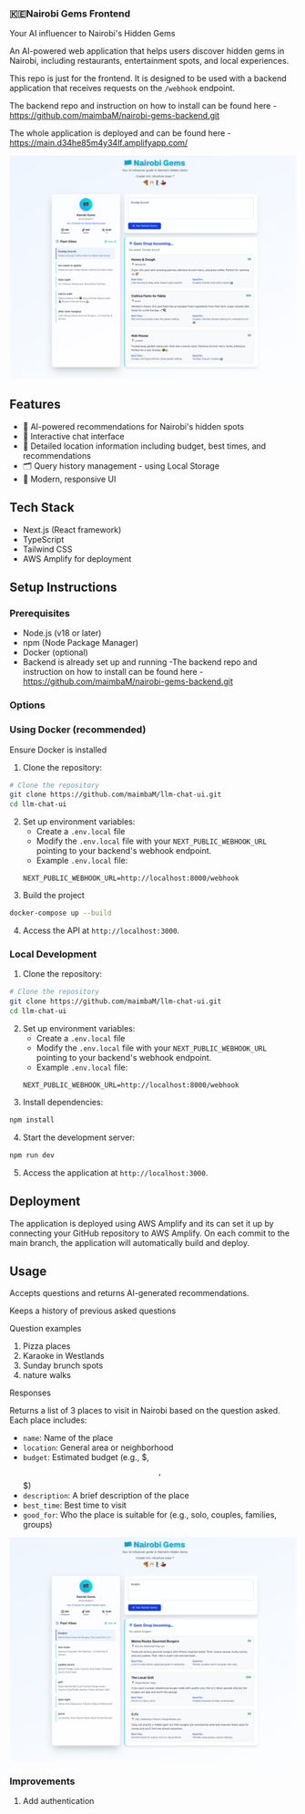 ### 🇰🇪Nairobi Gems Frontend 
Your AI influencer to Nairobi's Hidden Gems

An AI-powered web application that helps users discover hidden gems in Nairobi, including restaurants, entertainment spots, and local experiences.

This repo is just for the frontend. It is designed to be used with a backend application that receives requests on the `/webhook` endpoint. 

The backend repo and instruction on how to install can be found here - https://github.com/maimbaM/nairobi-gems-backend.git

The whole application is deployed and can be found here  - https://main.d34he85m4y34lf.amplifyapp.com/

![Nairobi Gems Main Interface](./screenshots/1.png)


## Features

- 🤖 AI-powered recommendations for Nairobi's hidden spots
- 💬 Interactive chat interface
- 📍 Detailed location information including budget, best times, and recommendations
- 🗂 Query history management - using Local Storage
- 💫 Modern, responsive UI 

## Tech Stack

- Next.js (React framework)
- TypeScript
- Tailwind CSS
- AWS Amplify for deployment


## Setup Instructions

### Prerequisites
- Node.js (v18 or later)
- npm (Node Package Manager)
- Docker (optional)
- Backend is already set up and running
  -The backend repo and instruction on how to install can be found here - https://github.com/maimbaM/nairobi-gems-backend.git


### Options
### Using Docker (recommended)
Ensure Docker is installed

1. Clone the repository:
```bash
# Clone the repository
git clone https://github.com/maimbaM/llm-chat-ui.git
cd llm-chat-ui
```
2. Set up environment variables:
   - Create a `.env.local` file 
   - Modify the `.env.local` file with your `NEXT_PUBLIC_WEBHOOK_URL` pointing to your backend's webhook endpoint.
   - Example `.env.local` file:
   ```plaintext
   NEXT_PUBLIC_WEBHOOK_URL=http://localhost:8000/webhook
   ```
3. Build the project
```bash
docker-compose up --build
```
4. Access the API at `http://localhost:3000`.

### Local Development

1. Clone the repository:
```bash
# Clone the repository
git clone https://github.com/maimbaM/llm-chat-ui.git
cd llm-chat-ui
```
2. Set up environment variables:
   - Create a `.env.local` file 
   - Modify the `.env.local` file with your `NEXT_PUBLIC_WEBHOOK_URL` pointing to your backend's webhook endpoint.
   - Example `.env.local` file:
   ```plaintext
   NEXT_PUBLIC_WEBHOOK_URL=http://localhost:8000/webhook
   ```
3. Install dependencies:
```bash
npm install
```
4. Start the development server:
```bash
npm run dev
```
5. Access the application at `http://localhost:3000`.


## Deployment
The application is deployed using AWS Amplify and its can set it up by connecting your GitHub repository to AWS Amplify.
On each commit to the main branch, the application will automatically build and deploy.

## Usage
Accepts questions and returns AI-generated recommendations. 

Keeps a history of previous asked questions

Question examples
1. Pizza places
2. Karaoke in Westlands
3. Sunday brunch spots
4. nature walks

Responses

Returns a list of 3 places to visit in Nairobi based on the question asked. Each place includes:
- `name`: Name of the place
- `location`: General area or neighborhood
- `budget`: Estimated budget (e.g., $, $$, $$$)
- `description`: A brief description of the place
- `best_time`: Best time to visit
- `good_for`: Who the place is suitable for (e.g., solo, couples, families, groups)

![Nairobi Gems](./screenshots/2.png)


### Improvements
1. Add authentication